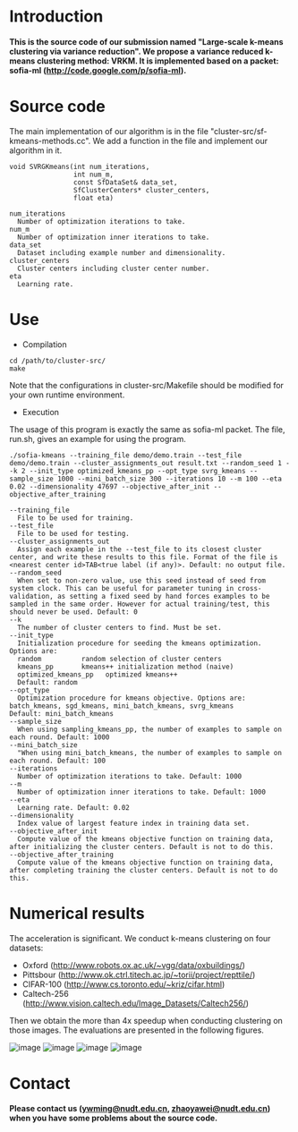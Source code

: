# Introduction
#### This is the source code of our submission named "Large-scale k-means clustering via variance reduction". We propose a variance reduced k-means clustering method: VRKM. It is implemented based on a packet: sofia-ml (http://code.google.com/p/sofia-ml). 

# Source code

The main implementation of our algorithm is in the file "cluster-src/sf-kmeans-methods.cc". We add a function in the file and implement our algorithm in it.
```
void SVRGKmeans(int num_iterations,
                int num_m,
                const SfDataSet& data_set,
                SfClusterCenters* cluster_centers,
                float eta)
```
```
num_iterations
  Number of optimization iterations to take.
num_m
  Number of optimization inner iterations to take.
data_set
  Dataset including example number and dimensionality.
cluster_centers
  Cluster centers including cluster center number.
eta
  Learning rate.
```
# Use

* Compilation
```
cd /path/to/cluster-src/
make
```
Note that the configurations in cluster-src/Makefile should be modified for your own runtime environment. 

* Execution

The usage of this program is exactly the same as sofia-ml packet. The file, run.sh, gives an example for using the program. 
```
./sofia-kmeans --training_file demo/demo.train --test_file demo/demo.train --cluster_assignments_out result.txt --random_seed 1 --k 2 --init_type optimized_kmeans_pp --opt_type svrg_kmeans --sample_size 1000 --mini_batch_size 300 --iterations 10 --m 100 --eta 0.02 --dimensionality 47697 --objective_after_init --objective_after_training
```
```
--training_file
  File to be used for training.
--test_file
  File to be used for testing.
--cluster_assignments_out
  Assign each example in the --test_file to its closest cluster center, and write these results to this file. Format of the file is <nearest center id>TAB<true label (if any)>. Default: no output file.
--random_seed
  When set to non-zero value, use this seed instead of seed from system clock. This can be useful for parameter tuning in cross-validation, as setting a fixed seed by hand forces examples to be sampled in the same order. However for actual training/test, this should never be used. Default: 0
--k
  The number of cluster centers to find. Must be set.
--init_type
  Initialization procedure for seeding the kmeans optimization. Options are:
  random          random selection of cluster centers
  kmeans_pp       kmeans++ initialization method (naive)
  optimized_kmeans_pp   optimized kmeans++
  Default: random
--opt_type
  Optimization procedure for kmeans objective. Options are: batch_kmeans, sgd_kmeans, mini_batch_kmeans, svrg_kmeans
Default: mini_batch_kmeans
--sample_size
  When using sampling_kmeans_pp, the number of examples to sample on each round. Default: 1000
--mini_batch_size
  "When using mini_batch_kmeans, the number of examples to sample on each round. Default: 100
--iterations
  Number of optimization iterations to take. Default: 1000
--m
  Number of optimization inner iterations to take. Default: 1000
--eta
  Learning rate. Default: 0.02
--dimensionality
  Index value of largest feature index in training data set.
--objective_after_init
  Compute value of the kmeans objective function on training data, after initializing the cluster centers. Default is not to do this.
--objective_after_training
  Compute value of the kmeans objective function on training data, after completing training the cluster centers. Default is not to do this.
```

# Numerical results
The acceleration is significant. We conduct k-means clustering on four datasets:

* Oxford (http://www.robots.ox.ac.uk/~vgg/data/oxbuildings/)
* Pittsbour (http://www.ok.ctrl.titech.ac.jp/~torii/project/repttile/)
* CIFAR-100 (http://www.cs.toronto.edu/~kriz/cifar.html)
* Caltech-256 (http://www.vision.caltech.edu/Image_Datasets/Caltech256/)

Then we obtain the more than 4x speedup when conducting clustering on those images. The evaluations are presented in the following figures.

![image](https://github.com/YaweiZhao/VRKM_sofia-ml/blob/master/images/figure_cp_oxford-1.png)
![image](https://github.com/YaweiZhao/VRKM_sofia-ml/blob/master/images/figure_cp_pitts-1.png)
![image](https://github.com/YaweiZhao/VRKM_sofia-ml/blob/master/images/figure_cp_CIFAR-1.png)
![image](https://github.com/YaweiZhao/VRKM_sofia-ml/blob/master/images/figure_cp_caltech-1.png)




# Contact
#### Please contact us (ywming@nudt.edu.cn, zhaoyawei@nudt.edu.cn) when you have some problems about the source code.